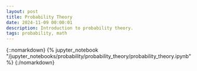 ```yaml
---
layout: post
title: Probability Theory
date: 2024-11-09 00:00:01
description: Introduction to probability theory.
tags: probability, math
---
```


{::nomarkdown}
{% jupyter_notebook "/jupyter_notebooks/probability/probability_theory/probability_theory.ipynb" %}
{:/nomarkdown}
